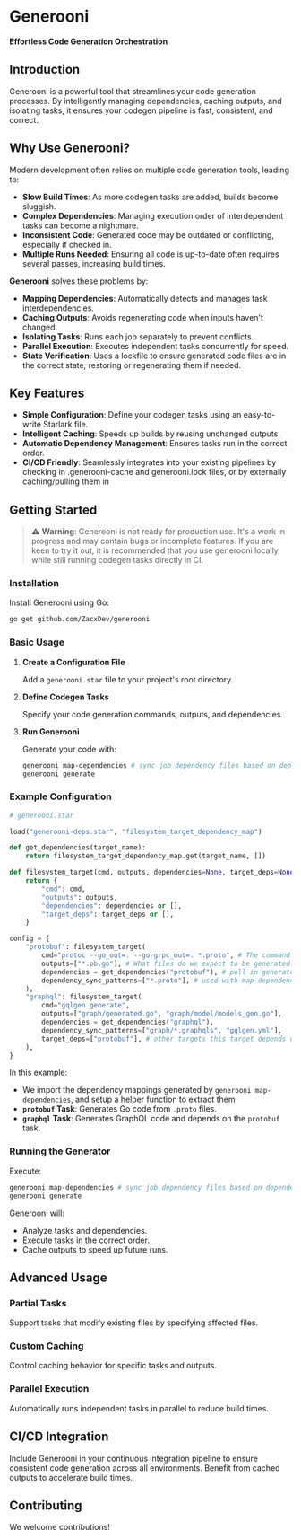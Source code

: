 # Generooni

**Effortless Code Generation Orchestration**

## Introduction

Generooni is a powerful tool that streamlines your code generation processes. By intelligently managing dependencies, caching outputs, and isolating tasks, it ensures your codegen pipeline is fast, consistent, and correct.

## Why Use Generooni?

Modern development often relies on multiple code generation tools, leading to:

- **Slow Build Times**: As more codegen tasks are added, builds become sluggish.
- **Complex Dependencies**: Managing execution order of interdependent tasks can become a nightmare.
- **Inconsistent Code**: Generated code may be outdated or conflicting, especially if checked in.
- **Multiple Runs Needed**: Ensuring all code is up-to-date often requires several passes, increasing build times.

**Generooni** solves these problems by:

- **Mapping Dependencies**: Automatically detects and manages task interdependencies.
- **Caching Outputs**: Avoids regenerating code when inputs haven't changed.
- **Isolating Tasks**: Runs each job separately to prevent conflicts.
- **Parallel Execution**: Executes independent tasks concurrently for speed.
- **State Verification**: Uses a lockfile to ensure generated code files are in the correct state; restoring or regenerating them if needed.

## Key Features

- **Simple Configuration**: Define your codegen tasks using an easy-to-write Starlark file.
- **Intelligent Caching**: Speeds up builds by reusing unchanged outputs.
- **Automatic Dependency Management**: Ensures tasks run in the correct order.
- **CI/CD Friendly**: Seamlessly integrates into your existing pipelines by checking in .generooni-cache and generooni.lock files, or by externally caching/pulling them in

## Getting Started

> ⚠️ **Warning**: Generooni is not ready for production use. It's a work in progress and may contain bugs or incomplete features.  If you are keen to try it out, it is recommended that you use generooni locally, while still running codegen tasks directly in CI.

### Installation

Install Generooni using Go:

```bash
go get github.com/ZacxDev/generooni
```

### Basic Usage

1. **Create a Configuration File**

   Add a `generooni.star` file to your project's root directory.

2. **Define Codegen Tasks**

   Specify your code generation commands, outputs, and dependencies.

3. **Run Generooni**

   Generate your code with:

   ```bash
   generooni map-dependencies # sync job dependency files based on dependency_sync_patterns
   generooni generate
   ```

### Example Configuration

```python
# generooni.star

load("generooni-deps.star", "filesystem_target_dependency_map")

def get_dependencies(target_name):
    return filesystem_target_dependency_map.get(target_name, [])

def filesystem_target(cmd, outputs, dependencies=None, target_deps=None):
    return {
        "cmd": cmd,
        "outputs": outputs,
        "dependencies": dependencies or [],
        "target_deps": target_deps or [],
    }

config = {
    "protobuf": filesystem_target(
        cmd="protoc --go_out=. --go-grpc_out=. *.proto", # The command to run
        outputs=["*.pb.go"], # What files do we expect to be generated. used for caching, make sure this doesn't match any files you might change, because they will be overwritten
        dependencies = get_dependencies("protobuf"), # pull in generated dependency map
        dependency_sync_patterns=["*.proto"], # used with map-dependencies subcommand to generate job-inputs dependency map as used above
    ),
    "graphql": filesystem_target(
        cmd="gqlgen generate",
        outputs=["graph/generated.go", "graph/model/models_gen.go"],
        dependencies = get_dependencies("graphql"),
        dependency_sync_patterns=["graph/*.graphqls", "gqlgen.yml"],
        target_deps=["protobuf"], # other targets this target depends on
    ),
}
```

In this example:

- We import the dependency mappings generated by `generooni map-dependencies`, and setup a helper function to extract them
- **`protobuf` Task**: Generates Go code from `.proto` files.
- **`graphql` Task**: Generates GraphQL code and depends on the `protobuf` task.

### Running the Generator

Execute:

```bash
generooni map-dependencies # sync job dependency files based on dependency_sync_patterns
generooni generate
```

Generooni will:

- Analyze tasks and dependencies.
- Execute tasks in the correct order.
- Cache outputs to speed up future runs.

## Advanced Usage

### Partial Tasks

Support tasks that modify existing files by specifying affected files.

### Custom Caching

Control caching behavior for specific tasks and outputs.

### Parallel Execution

Automatically runs independent tasks in parallel to reduce build times.

## CI/CD Integration

Include Generooni in your continuous integration pipeline to ensure consistent code generation across all environments. Benefit from cached outputs to accelerate build times.

## Contributing

We welcome contributions!

